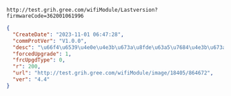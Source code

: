 `http://test.grih.gree.com/wifiModule/Lastversion?firmwareCode=362001061996`

```json
{
  "CreateDate": "2023-11-01 06:47:28",
  "commProtVer": "V1.0.0",
  "desc": "\u66f4\u6539\u4e0e\u4e3b\u673a\u8fde\u63a5\u7684\u4e3b\u673amac\u5730\u5740\u7684\u5b58\u653e\u7a7a\u95f4\uff0c\u9002\u5e94\u4e8c\u671f\u4e3b\u673a16\u4f4d\u7684mac\u5730\u5740",
  "forcedUpgrade": 1,
  "frcUpgdType": 0,
  "r": 200,
  "url": "http://test.grih.gree.com/wifiModule/image/18405/864672",
  "ver": "4.4"
}
```